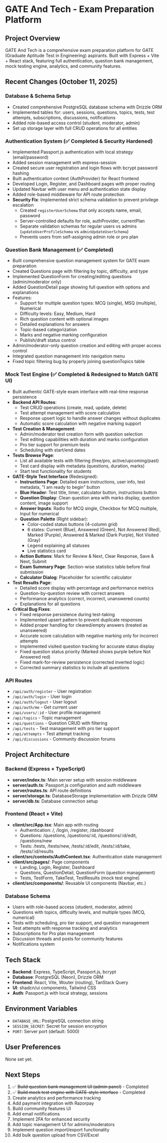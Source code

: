 # GATE And Tech - Exam Preparation Platform

## Project Overview
GATE And Tech is a comprehensive exam preparation platform for GATE (Graduate Aptitude Test in Engineering) aspirants. Built with Express + Vite + React stack, featuring full authentication, question bank management, mock testing engine, analytics, and community features.

## Recent Changes (October 11, 2025)

### Database & Schema Setup
- Created comprehensive PostgreSQL database schema with Drizzle ORM
- Implemented tables for: users, sessions, questions, topics, tests, test attempts, subscriptions, discussions, notifications
- Added role-based access control (student, moderator, admin)
- Set up storage layer with full CRUD operations for all entities

### Authentication System (✅ Completed & Security Hardened)
- Implemented Passport.js authentication with local strategy (email/password)
- Added session management with express-session
- Created secure user registration and login flows with bcrypt password hashing
- Built authentication context (AuthProvider) for React frontend
- Developed Login, Register, and Dashboard pages with proper routing
- Updated Navbar with user menu and authentication state display
- Added role-based middleware for API route protection
- **Security Fix**: Implemented strict schema validation to prevent privilege escalation
  - Created `registerUserSchema` that only accepts name, email, password
  - Server-controlled defaults for role, authProvider, currentPlan
  - Separate validation schemas for regular users vs admins (`updateUserProfileSchema` vs `adminUpdateUserSchema`)
  - Prevents users from self-assigning admin role or pro plan

### Question Bank Management (✅ Completed)
- Built comprehensive question management system for GATE exam preparation
- Created Questions page with filtering by topic, difficulty, and type
- Implemented QuestionForm for creating/editing questions (admin/moderator only)
- Added QuestionDetail page showing full question with options and explanations
- Features:
  - Support for multiple question types: MCQ (single), MSQ (multiple), Numerical
  - Difficulty levels: Easy, Medium, Hard
  - Rich question content with optional images
  - Detailed explanations for answers
  - Topic-based categorization
  - Marks and negative marking configuration
  - Publish/draft status control
- Admin/moderator-only question creation and editing with proper access control
- Integrated question management into navigation menu
- Fixed topic filtering bug by properly joining questionTopics table

### Mock Test Engine (✅ Completed & Redesigned to Match GATE UI)
- Built authentic GATE-style exam interface with real-time response persistence
- **Backend API Routes**:
  - Test CRUD operations (create, read, update, delete)
  - Test attempt management with score calculation
  - Response upsert logic to handle answer changes without duplicates
  - Automatic score calculation with negative marking support
- **Test Creation & Management**:
  - Admin/moderator test creation form with question selection
  - Test editing capabilities with duration and marks configuration
  - Pro tier support for premium tests
  - Scheduling with start/end dates
- **Tests Browse Page**:
  - List all available tests with filtering (free/pro, active/upcoming/past)
  - Test card display with metadata (questions, duration, marks)
  - Start test functionality for students
- **GATE-Style Test Interface** (Redesigned):
  - **Instructions Page**: Detailed exam instructions, user info, test metadata, "I am ready to begin" button
  - **Blue Header**: Test title, timer, calculator button, instructions button
  - **Question Display**: Clean question area with marks display, question content, image support
  - **Answer Inputs**: Radio for MCQ single, Checkbox for MCQ multiple, Input for numerical
  - **Question Palette** (Right sidebar):
    - Color-coded status buttons (4-column grid)
    - 6 states: Current (Blue), Answered (Green), Not Answered (Red), Marked (Purple), Answered & Marked (Dark Purple), Not Visited (Gray)
    - Legend explaining all statuses
    - Live statistics card
  - **Action Buttons**: Mark for Review & Next, Clear Response, Save & Next, Submit
  - **Exam Summary Page**: Section-wise statistics table before final submission
  - **Calculator Dialog**: Placeholder for scientific calculator
- **Test Results Page**:
  - Detailed score display with percentage and performance metrics
  - Question-by-question review with correct answers
  - Performance analytics (correct, incorrect, unanswered counts)
  - Explanations for all questions
- **Critical Bug Fixes**:
  - Fixed response persistence during test-taking
  - Implemented upsert pattern to prevent duplicate responses
  - Added proper handling for cleared/empty answers (treated as unanswered)
  - Accurate score calculation with negative marking only for incorrect attempts
  - Implemented visited question tracking for accurate status display
  - Fixed question status priority (Marked shows purple before Not Answered red)
  - Fixed mark-for-review persistence (corrected inverted logic)
  - Corrected summary statistics to include all questions

### API Routes
- `/api/auth/register` - User registration
- `/api/auth/login` - User login
- `/api/auth/logout` - User logout
- `/api/auth/me` - Get current user
- `/api/users/:id` - User profile management
- `/api/topics` - Topic management
- `/api/questions` - Question CRUD with filtering
- `/api/tests` - Test management with pro tier support
- `/api/attempts` - Test attempt tracking
- `/api/discussions` - Community discussion forums

## Project Architecture

### Backend (Express + TypeScript)
- **server/index.ts**: Main server setup with session middleware
- **server/auth.ts**: Passport.js configuration and auth middleware
- **server/routes.ts**: API route definitions
- **server/storage.ts**: DatabaseStorage implementation with Drizzle ORM
- **server/db.ts**: Database connection setup

### Frontend (React + Vite)
- **client/src/App.tsx**: Main app with routing
  - Authentication: /, /login, /register, /dashboard
  - Questions: /questions, /questions/:id, /questions/:id/edit, /questions/new
  - Tests: /tests, /tests/new, /tests/:id/edit, /tests/:id/take, /tests/:id/results
- **client/src/contexts/AuthContext.tsx**: Authentication state management
- **client/src/pages/**: Page components
  - Landing, Login, Register, Dashboard
  - Questions, QuestionDetail, QuestionForm (question management)
  - Tests, TestForm, TakeTest, TestResults (mock test engine)
- **client/src/components/**: Reusable UI components (Navbar, etc.)

### Database Schema
- Users with role-based access (student, moderator, admin)
- Questions with topics, difficulty levels, and multiple types (MCQ, numerical)
- Tests with scheduling, pro tier support, and question management
- Test attempts with response tracking and analytics
- Subscriptions for Pro plan management
- Discussion threads and posts for community features
- Notifications system

## Tech Stack
- **Backend**: Express, TypeScript, Passport.js, bcrypt
- **Database**: PostgreSQL (Neon), Drizzle ORM
- **Frontend**: React, Vite, Wouter (routing), TanStack Query
- **UI**: shadcn/ui components, Tailwind CSS
- **Auth**: Passport.js with local strategy, sessions

## Environment Variables
- `DATABASE_URL`: PostgreSQL connection string
- `SESSION_SECRET`: Secret for session encryption
- `PORT`: Server port (default: 5000)

## User Preferences
None set yet.

## Next Steps
1. ✅ ~~Build question bank management UI (admin panel)~~ - Completed
2. ✅ ~~Build mock test engine with GATE-style interface~~ - Completed
3. Create analytics and performance tracking
4. Add payment integration with Razorpay
5. Build community features UI
6. Add email notifications
7. Implement 2FA for enhanced security
8. Add topic management UI for admins/moderators
9. Implement question import/export functionality
10. Add bulk question upload from CSV/Excel
